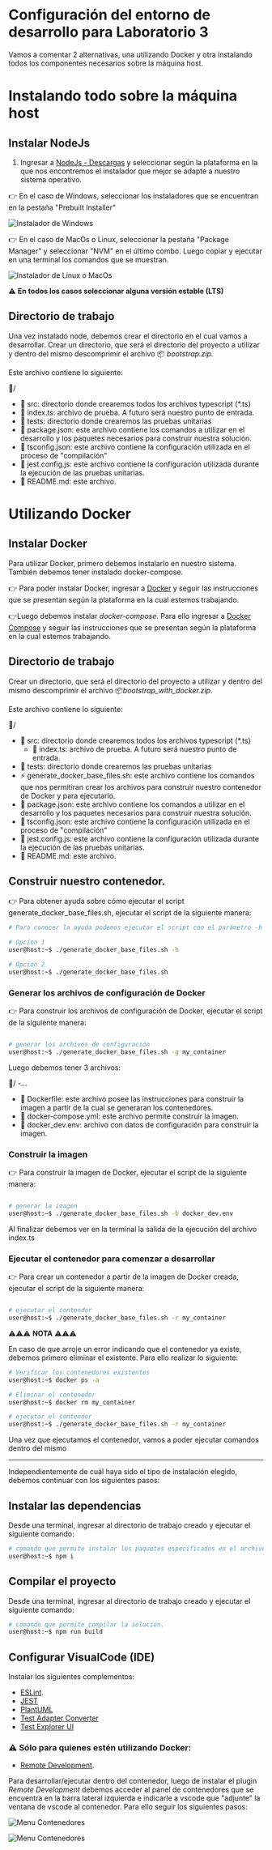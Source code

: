 # Configuración del entorno de desarrollo para Laboratorio 3

Vamos a comentar 2 alternativas, una utilizando Docker y otra instalando todos los componentes necesarios sobre la máquina host.


# Instalando todo sobre la máquina host

## Instalar NodeJs

1. Ingresar a [NodeJs - Descargas](https://nodejs.org/en/download/) y seleccionar según la plataforma en la que nos encontremos el instalador que mejor se adapte a nuestro sistema operativo.

👉 En el caso de Windows, seleccionar los instaladores que se encuentran en la pestaña "Prebuilt Installer"

![Instalador de Windows](config_env/win_1.png)

👉 En el caso de MacOs o Linux, seleccionar la pestaña "Package Manager" y seleccionar "NVM" en el último combo. Luego copiar y ejecutar en una terminal los comandos que se muestran.

![Instalador de Linux o MacOs](config_env/lin_1.png)

⚠️ **En todos los casos seleccionar alguna versión estable (LTS)**


## Directorio de trabajo

Una vez instalado node, debemos crear el directorio en el cual vamos a desarrollar.
Crear un directorio, que será el directorio del proyecto a utilizar y dentro del mismo descomprimir el archivo 📦 *bootstrap.zip*.

Este archivo contiene lo siguiente:

📂/
 - 📂 src: directorio donde crearemos todos los archivos typescript (\*.ts)
  - 📄 index.ts: archivo de prueba. A futuro será nuestro punto de entrada.
 - 📂 tests: directorio donde crearemos las pruebas unitarias 
 - 📄 package.json: este archivo contiene los comandos a utilizar en el desarrollo y los paquetes necesarios para construir nuestra solución.
 - 📄 tsconfig.json: este archivo contiene la configuración utilizada en el proceso de "compilación"
 - 📄 jest.config.js: este archivo contiene la configuración utilizada durante la ejecución de las pruebas unitarias.
 - 📄 README.md: este archivo.


# Utilizando Docker

## Instalar Docker

Para utilizar Docker, primero debemos instalarlo en nuestro sistema. También debemos tener instalado docker-compose.

👉 Para poder instalar Docker, ingresar a [Docker](https://www.docker.com/products/docker-desktop/) y seguir las instrucciones que se presentan según la plataforma en la cual estemos trabajando.

👉Luego debemos instalar *docker-compose*. Para ello ingresar a [Docker Compose](https://docs.docker.com/compose/install/) y seguir las instrucciones que se presentan según la plataforma en la cual estemos trabajando.


## Directorio de trabajo

Crear un directorio, que será el directorio del proyecto a utilizar y dentro del mismo descomprimir el archivo 📦*bootstrap_with_docker.zip*.

Este archivo contiene lo siguiente:

📂/
 - 📂 src: directorio donde crearemos todos los archivos typescript (\*.ts)
   - 📄 index.ts: archivo de prueba. A futuro será nuestro punto de entrada.
 - 📂 tests: directorio donde crearemos las pruebas unitarias 
 - ⚡ generate_docker_base_files.sh: este archivo contiene los comandos que nos permitiran crear los archivos para construir nuestro contenedor de Docker y para ejecutarlo.
 - 📄 package.json: este archivo contiene los comandos a utilizar en el desarrollo y los paquetes necesarios para construir nuestra solución.
 - 📄 tsconfig.json: este archivo contiene la configuración utilizada en el proceso de "compilación"
 - 📄 jest.config.js: este archivo contiene la configuración utilizada durante la ejecución de las pruebas unitarias.
 - 📄 README.md: este archivo.

## Construir nuestro contenedor.

👉 Para obtener ayuda sobre cómo ejecutar el script generate_docker_base_files.sh, ejecutar el script de la siguiente manera: 

```bash
# Para conocer la ayuda podemos ejecutar el script con el parámetro -h o sin él.

# Opcion 1
user@host:~$ ./generate_docker_base_files.sh -h

# Opcion 2
user@host:~$ ./generate_docker_base_files.sh
```

### Generar los archivos de configuración de Docker

👉 Para construir los archivos de configuración de Docker, ejecutar el script de la siguiente manera:

```bash

# generar los archivos de configuración
user@host:~$ ./generate_docker_base_files.sh -g my_container

```

Luego debemos tener 3 archivos:

📂/
 -...
 - 📄 Dockerfile: este archivo posee las instrucciones para construir la imagen a partir de la cual se generaran los contenedores.
 - 📄 docker-compose.yml: este archivo permite construir la imagen.
 - 📄 docker_dev.env: archivo con datos de configuración para construir la imagen.


### Construir la imagen

👉 Para construir la imagen de Docker, ejecutar el script de la siguiente manera:

```bash

# generar la imagen
user@host:~$ ./generate_docker_base_files.sh -b docker_dev.env

```

Al finalizar debemos ver en la terminal la salida de la ejecución del archivo index.ts

### Ejecutar el contenedor para comenzar a desarrollar

👉 Para crear un contenedor a partir de  la imagen de Docker creada, ejecutar el script de la siguiente manera:

```bash

# ejecutar el contendor
user@host:~$ ./generate_docker_base_files.sh -r my_container

```
⚠️⚠️⚠️ **NOTA** ⚠️⚠️⚠️

En caso de que arroje un error indicando que el contenedor ya existe, debemos primero eliminar el existente. Para ello realizar lo siguiente:


```bash
# Verificar los contenedores existentes
user@host:~$ docker ps -a

# Eliminar el contenedor 
user@host:~$ docker rm my_container

# ejecutar el contendor
user@host:~$ ./generate_docker_base_files.sh -r my_container

```

Una vez que ejecutamos el contenedor, vamos a poder ejecutar comandos dentro del mismo

---

Independientemente de cuál haya sido el tipo de instalación elegido, debemos continuar con los siguientes pasos:

## Instalar las dependencias

Desde una terminal, ingresar al directorio de trabajo creado y ejecutar el siguiente comando: 

```bash
# comando que permite instalar los paquetes especificados en el archivo package.json
user@host:~$ npm i
```

## Compilar el proyecto

Desde una terminal, ingresar al directorio de trabajo creado y ejecutar el siguiente comando: 

```bash
# comando que permite compilar la solución.
user@host:~$ npm run build
```

## Configurar VisualCode (IDE)

Instalar los siguientes complementos:

* [ESLint](https://marketplace.visualstudio.com/items?itemName=dbaeumer.vscode-eslint).
* [JEST](https://marketplace.visualstudio.com/items?itemName=Orta.vscode-jest)
* [PlantUML](https://marketplace.visualstudio.com/items?itemName=jebbs.plantuml)
* [Test Adapter Converter](https://marketplace.visualstudio.com/items?itemName=ms-vscode.test-adapter-converter)
* [Test Explorer UI](https://marketplace.visualstudio.com/items?itemName=hbenl.vscode-test-explorer)

### ⚠️ Sólo para quienes estén utilizando Docker: 
* [Remote Development](https://marketplace.visualstudio.com/items?itemName=ms-vscode-remote.vscode-remote-extensionpack).

Para desarrollar/ejecutar dentro del contenedor, luego de instalar el plugin *Remote Development* debemos acceder al panel de contenedores que se encuentra en la barra lateral izquierda e indicarle a vscode que "adjunte" la ventana de vscode al contenedor. Para ello seguir los siguientes pasos:

![Menu Contenedores](config_env/vscode_1.png)  

![Menu Contenedores](config_env/vscode_2.png)
